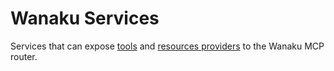 # Wanaku Services 

Services that can expose [tools](./tools) and [resources providers](./providers) to the Wanaku MCP router.